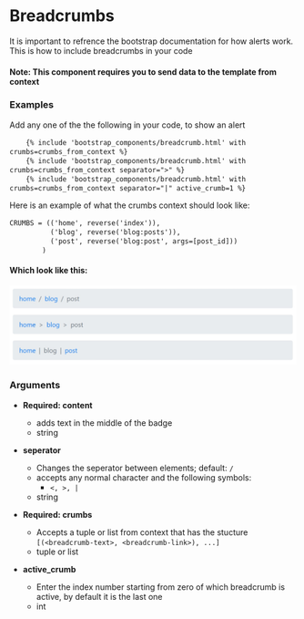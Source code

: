 # Breadcrumbs

It is important to refrence the bootstrap documentation for how alerts work.
This is how to include breadcrumbs in your code

#### Note: This component requires you to send data to the template from context 

### Examples
Add any one of the  the following in your code, to show an alert

```
    {% include 'bootstrap_components/breadcrumb.html' with crumbs=crumbs_from_context %}
    {% include 'bootstrap_components/breadcrumb.html' with crumbs=crumbs_from_context separator=">" %}
    {% include 'bootstrap_components/breadcrumb.html' with crumbs=crumbs_from_context separator="|" active_crumb=1 %}
```

Here is an example of what the crumbs context should look like: 
```
CRUMBS = (('home', reverse('index')),
          ('blog', reverse('blog:posts')),
          ('post', reverse('blog:post', args=[post_id]))
        )
```

#### Which look like this: 
![breadcrumbs-demo](img/breadcrumbs.jpg)


### Arguments 

* **Required: content**
    - adds text in the middle of the badge
    - string

* **seperator**
    - Changes the seperator between elements; default: `/`
    - accepts any normal character and the following symbols:
        * `<, >, |`
    - string

* **Required: crumbs**
    - Accepts a tuple or list from context that has the stucture `[(<breadcrumb-text>, <breadcrumb-link>), ...]`
    - tuple or list

* **active_crumb**
    - Enter the index number starting from zero of which breadcrumb is active, by default it is the last one
    - int
